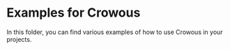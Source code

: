 # Examples for Crowous

In this folder, you can find various examples of how to use Crowous in your projects.
